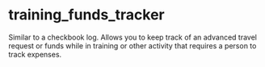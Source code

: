 # training_funds_tracker
Similar to a checkbook log.  Allows you to keep track of an advanced travel request or funds while in training or other activity that requires a person to track expenses. 
